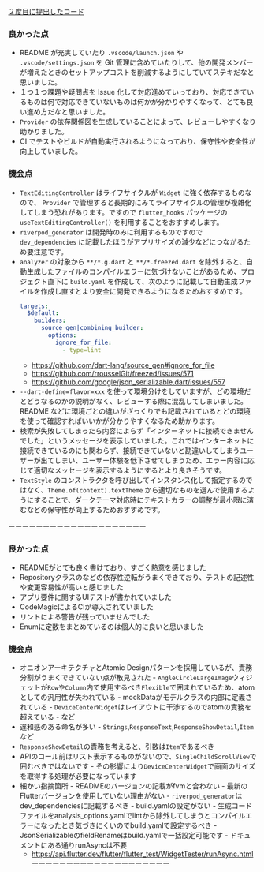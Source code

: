 [２度目に提出したコード](https://github.com/masal9pse/flutter_search_repository_app/tree/ef41dc88d09080b532c9e26f19705e64aa76dfe5)

### 良かった点

- README が充実していたり `.vscode/launch.json` や `.vscode/settings.json` を Git 管理に含めていたりして、他の開発メンバーが増えたときのセットアップコストを削減するようにしていてステキだなと思いました。
- １つ１つ課題や疑問点を Issue 化して対応進めていっており、対応できているものは何で対応できていないものは何かが分かりやすくなって、とても良い進め方だなと思いました。
- `Provider` の依存関係図を生成していることによって、レビューしやすくなり助かりました。
- CI でテストやビルドが自動実行されるようになっており、保守性や安全性が向上していました。

### 機会点

- `TextEditingController` はライフサイクルが `Widget` に強く依存するものなので、 `Provider` で管理すると長期的にみてライフサイクルの管理が複雑化してしまう恐れがあります。ですので `flutter_hooks` パッケージの `useTextEditingController()` を利用することをおすすめします。
- `riverpod_generator` は開発時のみに利用するものですので `dev_dependencies` に記載したほうがアプリサイズの減少などにつながるため要注意です。
- `analyzer` の対象から `**/*.g.dart` と `**/*.freezed.dart` を除外すると、自動生成したファイルのコンパイルエラーに気づけないことがあるため、プロジェクト直下に `build.yaml` を作成して、次のように記載して自動生成ファイルを作成し直すとより安全に開発できるようになるためおすすめです。
  ```yaml:build.yaml
  targets:
    $default:
      builders:
        source_gen|combining_builder:
          options:
            ignore_for_file:
              - type=lint
  ```
  - https://github.com/dart-lang/source_gen#ignore_for_file
  - https://github.com/rrousselGit/freezed/issues/571
  - https://github.com/google/json_serializable.dart/issues/557
- `--dart-define=flavor=xxx` を使って環境分けをしていますが、どの環境だとどうなるのかの説明がなく、レビューする際に混乱してしまいました。 README などに環境ごとの違いがざっくりでも記載されているとどの環境を使って確認すればいいかが分かりやすくなるため助かります。
- 検索が失敗してしまったら内容によらず「インターネットに接続できませんでした」というメッセージを表示していました。これではインターネットに接続できているのにも関わらず、接続できていないと勘違いしてしまうユーザーが出てしまい、ユーザー体験を低下させてしまうため、エラー内容に応じて適切なメッセージを表示するようにするとより良さそうです。
- `TextStyle` のコンストラクタを呼び出してインスタンス化して指定するのではなく、`Theme.of(context).textTheme` から適切なものを選んで使用するようにすることで、ダークテーマ対応時にテキストカラーの調整が最小限に済むなどの保守性が向上するためおすすめです。

ーーーーーーーーーーーーーーーーーーーー

### 良かった点
- READMEがとても良く書けており、すごく熱意を感じました
- Repositoryクラスのなどの依存性逆転がうまくできており、テストの記述性や変更容易性が高いと感じました
- アプリ要件に関するUIテストが書かれていました
- CodeMagicによるCIが導入されていました
- リントによる警告が残っていませんでした
- Enumに定数をまとめているのは個人的に良いと思いました


### 機会点

- オニオンアーキテクチャとAtomic Designパターンを採用しているが、責務分割がうまくできていない点が散見された
        - `AngleCircleLargeImage`ウィジェットが`Row`や`Column`内で使用するべき`Flexible`で囲まれているため、atomとしての汎用性が失われている
        - mockDataがモデルクラスの内部に定義されている
        - `DeviceCenterWidget`はレイアウトに干渉するのでatomの責務を超えている
        - など
- 違和感のある命名が多い
        - `Strings`,`ResponseText`,`ResponseShowDetail`,`Item`など
- `ResponseShowDetail`の責務を考えると、引数は`Item`であるべき
- APIのコール前はリスト表示するものがないので、`SingleChildScrollView`で囲むべきではないです
        - その影響により`DeviceCenterWidget`で画面のサイズを取得する処理が必要になっています
- 細かい指摘箇所
        - READMEのバージョンの記載がfvmと合わない
        - 最新のFlutterバージョンを使用していない理由がない
        - `riverpod_generator`はdev_dependenciesに記載するべき
        - build.yamlの設定がない
                - 生成コードファイルをanalysis_options.yamlでlintから除外してしまうとコンパイルエラーになったとき気づきにくいのでbuild.yamlで設定するべき
                - JsonSerializableのfieldRenameはbuild.yamlで一括設定可能です
        - ドキュメントにある通りrunAsyncは不要
    - https://api.flutter.dev/flutter/flutter_test/WidgetTester/runAsync.html
ーーーーーーーーーーーーーーーーーーーー